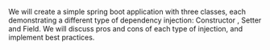 We will create a simple spring boot application with three classes, each demonstrating a different type of 
dependency injection: Constructor , Setter and Field.
We will discuss pros and cons of each type of injection, and implement best practices.

